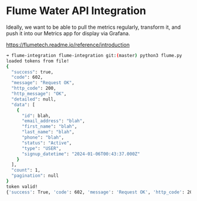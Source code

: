 # Flume Water API Integration 

Ideally, we want to be able to pull the metrics regularly, transform it, and push it into our Metrics app for display via Grafana. 

https://flumetech.readme.io/reference/introduction

```bash
➜ flume-integration flume-integration git:(master) python3 flume.py 
loaded tokens from file!
{
  "success": true,
  "code": 602,
  "message": "Request OK",
  "http_code": 200,
  "http_message": "OK",
  "detailed": null,
  "data": [
    {
      "id": blah,
      "email_address": "blah",
      "first_name": "blah",
      "last_name": "blah",
      "phone": "blah",
      "status": "Active",
      "type": "USER",
      "signup_datetime": "2024-01-06T00:43:37.000Z"
    }
  ],
  "count": 1,
  "pagination": null
}
token valid!
{'success': True, 'code': 602, 'message': 'Request OK', 'http_code': 200, 'http_message': 'OK', 'detailed': None, 'data': [{'id': 'blah', 'type': 2, 'location_id': blah, 'user_id': blah, 'bridge_id': 'blah', 'oriented': True, 'last_seen': '2024-01-28T00:32:48.000Z', 'connected': True, 'battery_level': 'high', 'product': 'flume2.5'}, {'id': 'blah', 'type': 1, 'location_id': blah, 'user_id': blah, 'bridge_id': None, 'last_seen': '2024-01-28T00:27:29.000Z', 'connected': True, 'product': 'flume2.5'}], 'count': 2, 'pagination': None}

```